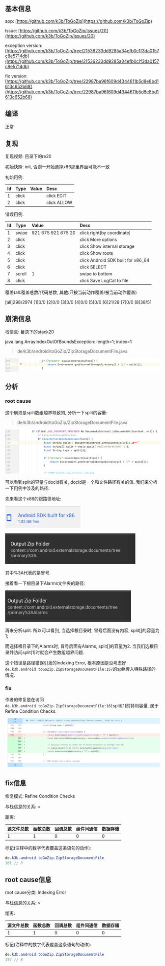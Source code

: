 ## 基本信息

app: [https://github.com/k3b/ToGoZip](https://github.com/k3b/ToGoZip)

issue: [https://github.com/k3b/ToGoZip/issues/20](https://github.com/k3b/ToGoZip/issues/20)

exception version: [https://github.com/k3b/ToGoZip/tree/21536233dd9285a34efb0c1f3da0157c8e5714db](https://github.com/k3b/ToGoZip/tree/21536233dd9285a34efb0c1f3da0157c8e5714db)

fix version: [https://github.com/k3b/ToGoZip/tree/22987ba96f609d4344611b5d8e8bd1613c652b68](https://github.com/k3b/ToGoZip/tree/22987ba96f609d4344611b5d8e8bd1613c652b68)

## 编译

正常

## 复现

复现视频: 目录下的re20

初始快照: init, 否则一开始选择x86那里界面可能不一致

初始用例: 

|Id|Type|Value|Desc|
|:----|:----|:----|:----|
|1|click|    |click EDIT|
|2|click|    |click ALLOW|

错误用例:

|Id|Type|Value|Desc|
|:----|:----|:----|:----|
|1|swipe|921 675 921 675 20|click right(by coordinate)|
|2|click|    |click More options|
|3|click|    |click Show internal storage|
|4|click|    |click Show roots|
|5|click|    |click Android SDK built for x86_64|
|6|click|    |click SELECT|
|7|scroll|1|swipe to bottom|
|8|click|    |click Save LogCat to file|

覆盖(all:覆盖总数/代码总数, 其他:只被当前动作覆盖/被当前动作覆盖)

[all]298/2974 [1]0/0 [2]0/0 [3]0/0 [4]0/0 [5]0/0 [6]21/28 [7]0/0 [8]38/51 

## 崩溃信息

栈信息: 目录下的stack20

java.lang.ArrayIndexOutOfBoundsException: length=1; index=1

> de/k3b/android/toGoZip/ZipStorageDocumentFile.java

![image-20220317131701413](README.assets/image-20220317131701413.png)

## 分析

### root cause

这个崩溃是split数组越界导致的, 分析一下split的容量:

> de/k3b/android/toGoZip/ZipStorageDocumentFile.java

![image-20220317131704822](README.assets/image-20220317131704822.png)

可以看到split的容量与docId有关, docId是一个和文件路径有关的值. 我们来分析一下用例中涉及的路径:

先来看这个x86的跟路径地址:

![image-20220317131709677](README.assets/image-20220317131709677.png)

![image-20220317131713345](README.assets/image-20220317131713345.png)

其中%3A代表的是冒号.

接着看一下根目录下Alarms文件夹的路径:

![image-20220317131716967](README.assets/image-20220317131716967.png)

再来分析split. 所以可以看到, 当选择根目录时, 冒号后面没有内容, split[]的容量为1;

而选择根目录下的Alarms时, 冒号后面有Alarms, split[]的容量为2. 当我们选根目录并访问split[1]时就会产生数组越界问题.

这个错误是路径错误引发的Indexing Error, 根本原因是没考虑好`de.k3b.android.toGoZip.ZipStorageDocumentFile:157`的split传入特殊路径的情况.

### fix

作者的修复是在访问`de.k3b.android.toGoZip.ZipStorageDocumentFile:161`split[1]前特判容量, 属于Refine Condition Checks. 

![image-20220407162837720](README.assets/image-20220407162837720.png)

## fix信息

修复模式: Refine Condition Checks

与栈信息的关系: =

距离:

|源文件总数|函数总数|回调总数|组件间通信|数据存储|
|:----|:----|:----|:----|:----|
|1|1|0|0|0|

标记(注释中的数字代表覆盖这条语句的动作):

```java
de.k3b.android.toGoZip.ZipStorageDocumentFile
161 // 8
```
## root cause信息

root cause分类: Indexing Error

与栈信息的关系: >

距离:

|源文件总数|函数总数|回调总数|组件间通信|数据存储|
|:----|:----|:----|:----|:----|
|1|1|0|0|0|

标记(注释中的数字代表覆盖这条语句的动作):

```java
de.k3b.android.toGoZip.ZipStorageDocumentFile
157 // 8
```
